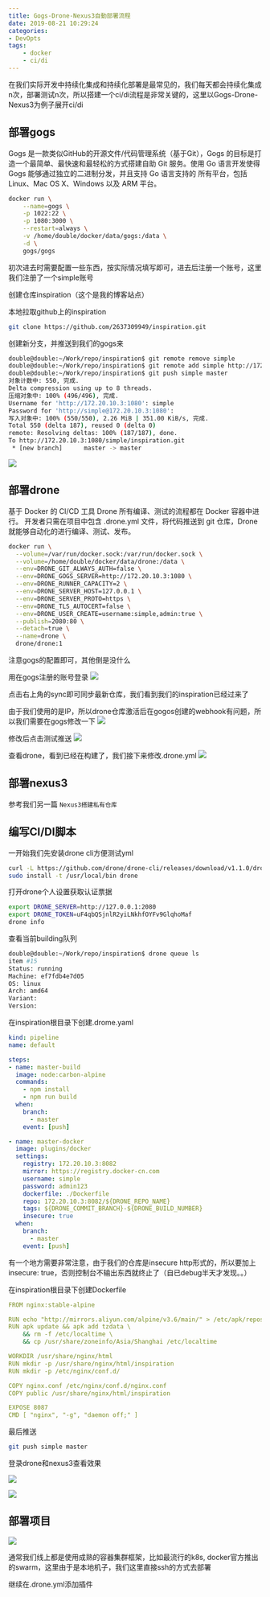 ```yaml
---
title: Gogs-Drone-Nexus3自動部署流程
date: 2019-08-21 10:29:24
categories: 
- DevOpts
tags:
	- docker
	- ci/di
---
```

在我们实际开发中持续化集成和持续化部署是最常见的，我们每天都会持续化集成n次，部署测试n次，所以搭建一个ci/di流程是非常关键的，这里以Gogs-Drone-Nexus3为例子展开ci/di
<!-- more -->

## 部署gogs
Gogs 是一款类似GitHub的开源文件/代码管理系统（基于Git），Gogs 的目标是打造一个最简单、最快速和最轻松的方式搭建自助 Git 服务。使用 Go 语言开发使得 Gogs 能够通过独立的二进制分发，并且支持 Go 语言支持的 所有平台，包括 Linux、Mac OS X、Windows 以及 ARM 平台。

```sh
docker run \
    --name=gogs \
    -p 1022:22 \
    -p 1080:3000 \
    --restart=always \
    -v /home/double/docker/data/gogs:/data \
    -d \
    gogs/gogs
```

初次进去时需要配置一些东西，按实际情况填写即可，进去后注册一个账号，这里我们注册了一个simple账号

创建仓库inspiration（这个是我的博客站点）

本地拉取github上的inspiration
```sh
git clone https://github.com/2637309949/inspiration.git
```

创建新分支，并推送到我们的gogs来
```sh
double@double:~/Work/repo/inspiration$ git remote remove simple
double@double:~/Work/repo/inspiration$ git remote add simple http://172.20.10.3:1080/simple/inspiration.git
double@double:~/Work/repo/inspiration$ git push simple master
对象计数中: 550, 完成.
Delta compression using up to 8 threads.
压缩对象中: 100% (496/496), 完成.
Username for 'http://172.20.10.3:1080': simple
Password for 'http://simple@172.20.10.3:1080': 
写入对象中: 100% (550/550), 2.26 MiB | 351.00 KiB/s, 完成.
Total 550 (delta 187), reused 0 (delta 0)
remote: Resolving deltas: 100% (187/187), done.
To http://172.20.10.3:1080/simple/inspiration.git
 * [new branch]      master -> master
```
![](/images/gogs-drone-nexus3/gogs.png)


## 部署drone
基于 Docker 的 CI/CD 工具 Drone 所有编译、测试的流程都在 Docker 容器中进行。
开发者只需在项目中包含 .drone.yml 文件，将代码推送到 git 仓库，Drone 就能够自动化的进行编译、测试、发布。

```sh
docker run \
  --volume=/var/run/docker.sock:/var/run/docker.sock \
  --volume=/home/double/docker/data/drone:/data \
  --env=DRONE_GIT_ALWAYS_AUTH=false \
  --env=DRONE_GOGS_SERVER=http://172.20.10.3:1080 \
  --env=DRONE_RUNNER_CAPACITY=2 \
  --env=DRONE_SERVER_HOST=127.0.0.1 \
  --env=DRONE_SERVER_PROTO=https \
  --env=DRONE_TLS_AUTOCERT=false \
  --env=DRONE_USER_CREATE=username:simple,admin:true \
  --publish=2080:80 \
  --detach=true \
  --name=drone \
  drone/drone:1
```
注意gogs的配置即可，其他倒是没什么

用在gogs注册的账号登录
![](/images/gogs-drone-nexus3/drone.png)

点击右上角的sync即可同步最新仓库，我们看到我们的inspiration已经过来了

由于我们使用的是IP，所以drone仓库激活后在gogos创建的webhook有问题，所以我们需要在gogs修改一下
![](/images/gogs-drone-nexus3/hook.png)

修改后点击测试推送
![](/images/gogs-drone-nexus3/test-hook.png)

查看drone，看到已经在构建了，我们接下来修改.drone.yml
![](/images/gogs-drone-nexus3/test-drone.png)

## 部署nexus3
参考我们另一篇 `Nexus3搭建私有仓库`

## 编写CI/DI脚本

一开始我们先安装drone cli方便测试yml
```sh
curl -L https://github.com/drone/drone-cli/releases/download/v1.1.0/drone_linux_amd64.tar.gz | tar zx
sudo install -t /usr/local/bin drone
```

打开drone个人设置获取认证票据

```sh
export DRONE_SERVER=http://127.0.0.1:2080
export DRONE_TOKEN=uF4qbQSjnlR2yiLNkhfOYFv9GlqhoMaf
drone info
```

查看当前building队列
```sh
double@double:~/Work/repo/inspiration$ drone queue ls
item #15 
Status: running
Machine: ef7fdb4e7d05
OS: linux
Arch: amd64
Variant: 
Version: 
```


在inspiration根目录下创建.drome.yaml


```yml
kind: pipeline
name: default

steps:
- name: master-build  
  image: node:carbon-alpine
  commands:
    - npm install
    - npm run build
  when:
    branch:
      - master
    event: [push]

- name: master-docker  
  image: plugins/docker
  settings:
    registry: 172.20.10.3:8082
    mirror: https://registry.docker-cn.com
    username: simple
    password: admin123
    dockerfile: ./Dockerfile
    repo: 172.20.10.3:8082/${DRONE_REPO_NAME}
    tags: ${DRONE_COMMIT_BRANCH}-${DRONE_BUILD_NUMBER}
    insecure: true
  when:
    branch:
      - master
    event: [push]
```

有一个地方需要非常注意，由于我们的仓库是insecure http形式的，所以要加上insecure: true，否则控制台不输出东西就终止了（自已debug半天才发现。。）

在inspiration根目录下创建Dockerfile

```yml
FROM nginx:stable-alpine

RUN echo "http://mirrors.aliyun.com/alpine/v3.6/main/" > /etc/apk/repositories
RUN apk update && apk add tzdata \
    && rm -f /etc/localtime \
    && cp /usr/share/zoneinfo/Asia/Shanghai /etc/localtime

WORKDIR /usr/share/nginx/html
RUN mkdir -p /usr/share/nginx/html/inspiration
RUN mkdir -p /etc/nginx/conf.d/

COPY nginx.conf /etc/nginx/conf.d/nginx.conf
COPY public /usr/share/nginx/html/inspiration

EXPOSE 8087
CMD [ "nginx", "-g", "daemon off;" ]
```

最后推送
```sh
git push simple master
```

登录drone和nexus3查看效果

![](/images/gogs-drone-nexus3/drone-ok.png)

![](/images/gogs-drone-nexus3/nexus3-ok.png)

## 部署项目
![](/images/gogs-drone-nexus3/k8s-cd.jpg)

通常我们线上都是使用成熟的容器集群框架，比如最流行的k8s, docker官方推出的swarm，这里由于是本地机子，我们这里直接ssh的方式去部署

继续在.drone.yml添加插件



